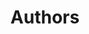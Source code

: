 ---
# Display name
title: Authors

# Username (this should match the folder name)
authors:
- authors

# Is this the primary user of the site?
superuser: false

# Role/position
role: ""

# Organizations/Affiliations
organizations: []

# Short bio (displayed in user profile at end of posts)
bio: ""

# Social/Academic Networking
social: []

# Enter email to display Gravatar (if Gravatar enabled in Config)
email: ""

# Organizational groups that you belong to (for People widget)
#   Set this to `[]` or comment out if you are not using People widget.
user_groups: []
--- 